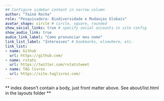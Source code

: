 ```yaml
---
## Configure sidebar content in narrow column
author: "Tainá Rocha"
role: "Pesquisadora- Biodiversidade e Mudanças Globais"
avatar_shape: circle # circle, square, rounded
show_social_links: true # specify social accounts in site config
show_audio_link: true
audio_link_label: "Como pronunciar meu nome"
link_list_label: "Interesses" # bookmarks, elsewhere, etc.
link_list:
- name: Github
  url: https://github.com/
- name: rstats 
  url: https://twitter.com/rstatstweet
- name: TAG livros
  url: https://site.taglivros.com/
---
```


** index doesn't contain a body, just front matter above.
See about/list.html in the layouts folder **
